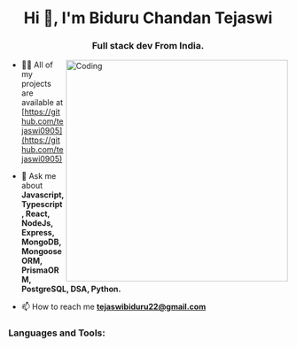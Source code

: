 <h1 align="center">Hi 👋, I'm Biduru Chandan Tejaswi</h1>
<h3 align="center">Full stack dev From India.</h3>
<img align="right" alt="Coding" width="400" src="https://png.pngtree.com/background/20230525/original/pngtree-hacking-child-computer-screen-picture-image_2735813.jpg">


- 👨‍💻 All of my projects are available at [https://github.com/tejaswi0905](https://github.com/tejaswi0905)

- 💬 Ask me about **Javascript, Typescript, React, NodeJs, Express, MongoDB, MongooseORM, PrismaORM, PostgreSQL, DSA, Python.**

- 📫 How to reach me **tejaswibiduru22@gmail.com**

<p align="left">
</p>

<h3 align="left">Languages and Tools:</h3>

